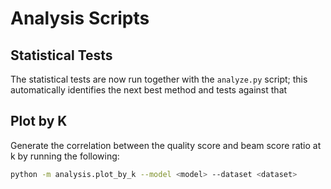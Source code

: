 # Analysis Scripts

## Statistical Tests
The statistical tests are now run together with the `analyze.py` script; this automatically identifies the next best method and tests against that

## Plot by K
Generate the correlation between the quality score and beam score ratio at k by running the following:

```bash
python -m analysis.plot_by_k --model <model> --dataset <dataset>
```

